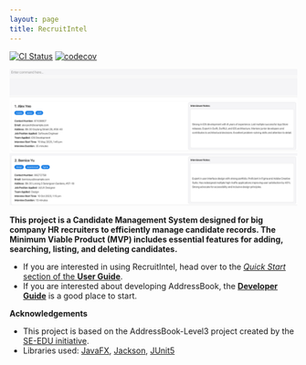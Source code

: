 ```yaml
---
layout: page
title: RecruitIntel
---
```


[![CI Status](https://github.com/AY2425S2-CS2103T-F14-3/tp/workflows/Java%20CI/badge.svg)](https://github.com/AY2425S2-CS2103T-F14-3/tp/actions)
[![codecov](https://codecov.io/gh/AY2425S2-CS2103T-F14-3/tp/branch/master/graph/badge.svg)](https://codecov.io/gh/AY2425S2-CS2103T-F14-3/tp)

![Ui](images/Ui.png)

**This project is a Candidate Management System designed for
big company HR recruiters to efficiently manage candidate records.
The Minimum Viable Product (MVP) includes essential features for adding,
searching, listing, and deleting candidates.**

* If you are interested in using RecruitIntel, head over to the [_Quick Start_ section of the **User Guide**](UserGuide.html#quick-start).
* If you are interested about developing AddressBook, the [**Developer Guide**](DeveloperGuide.html) is a good place to start.


**Acknowledgements**

* This project is based on the AddressBook-Level3 project created by
the [SE-EDU initiative](https://se-education.org).
* Libraries used: [JavaFX](https://openjfx.io/), [Jackson](https://github.com/FasterXML/jackson), [JUnit5](https://github.com/junit-team/junit5)
